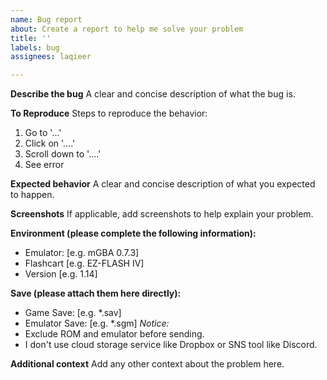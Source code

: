 ```yaml
---
name: Bug report
about: Create a report to help me solve your problem
title: ''
labels: bug
assignees: laqieer

---
```


**Describe the bug**
A clear and concise description of what the bug is.

**To Reproduce**
Steps to reproduce the behavior:
1. Go to '...'
2. Click on '....'
3. Scroll down to '....'
4. See error

**Expected behavior**
A clear and concise description of what you expected to happen.

**Screenshots**
If applicable, add screenshots to help explain your problem.

**Environment (please complete the following information):**
 - Emulator: [e.g. mGBA 0.7.3]
 - Flashcart [e.g. EZ-FLASH IV]
 - Version [e.g. 1.14]

**Save (please attach them here directly):**
 - Game Save: [e.g. *.sav]
 - Emulator Save: [e.g. *.sgm]
*Notice:*
- Exclude ROM and emulator before sending.
- I don't use cloud storage service like Dropbox or SNS tool like Discord.

**Additional context**
Add any other context about the problem here.
